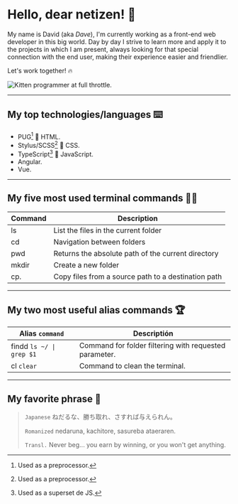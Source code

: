 # Hello, dear netizen! 🖖

My name is David (aka *Dave*), I'm currently working as a front-end web developer in this big world. Day by day I strive to learn more and apply it to the projects in which I am present, always looking for that special connection with the end user, making their experience easier and friendlier.

Let's work together! 🔥

![Kitten programmer at full throttle.](https://media.giphy.com/media/aNqEFrYVnsS52/giphy.gif)

---

## My top technologies/languages ⌨️

* PUG[^1] 🔀 HTML.
* Stylus/SCSS[^1] 🔀 CSS.
* TypeScript[^2] 🔀 JavaScript.
* Angular.
* Vue.

---

## My five most used terminal commands 🧑‍💻

|      Command      |                     Description                     |
| ----------------- | --------------------------------------------------- |
|        ls         |  List the files in the current folder               |
|        cd         | Navigation between folders                          |
|        pwd        | Returns the absolute path of the current directory  |
|       mkdir       | Create a new folder                                 |
|        cp.        | Copy files from a source path to a destination path |

---

## My two most useful alias commands 🏆

|              Alias `command`            |                        Descriptión                     |
| --------------------------------------- | ------------------------------------------------------ |
| findd <code>ls ~/ &#124; grep $1</code> | Command for folder filtering with requested parameter. |
|                  cl `clear`             | Command to clean the terminal.                         |

---

## My favorite phrase 💬

> `Japanese` ねだるな、勝ち取れ、さすれば与えられん。
> 
> `Romanized` nedaruna, kachitore, sasureba ataeraren.
> 
> `Transl.` Never beg... you earn by winning, or you won't get anything.

[^1]: Used as a preprocessor.
[^2]: Used as a superset de JS.

<!--
**dibarradev/dibarradev** is a ✨ _special_ ✨ repository because its `README.md` (this file) appears on your GitHub profile.

Here are some ideas to get you started:

- 🔭 I’m currently working on ...
- 🌱 I’m currently learning ...
- 👯 I’m looking to collaborate on ...
- 🤔 I’m looking for help with ...
- 💬 Ask me about ...
- 📫 How to reach me: ...
- 😄 Pronouns: ...
- ⚡ Fun fact: ...
-->
